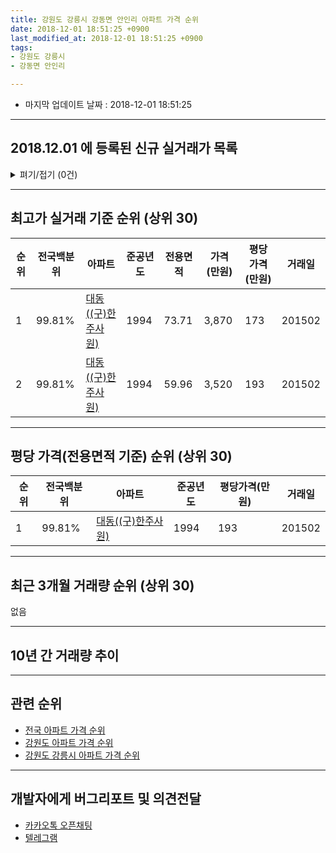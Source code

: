 ```yaml
---
title: 강원도 강릉시 강동면 안인리 아파트 가격 순위
date: 2018-12-01 18:51:25 +0900
last_modified_at: 2018-12-01 18:51:25 +0900
tags:
- 강원도 강릉시
- 강동면 안인리

---
```


* 마지막 업데이트 날짜 : 2018-12-01 18:51:25

---

## 2018.12.01 에 등록된 신규 실거래가 목록

<details>
<summary>펴기/접기 (0건)</summary>
<div markdown="1">

|아파트|전국백분위|준공년도|전용면적|가격(만원)|평당가격(만원)|거래일|
|---|---|---|---|---|---|---|
|없음|||||||


</div>
</details>

---

## 최고가 실거래 기준 순위 (상위 30)


|순위|전국백분위|아파트|준공년도|전용면적|가격(만원)|평당가격(만원)|거래일|
|---|---|---|---|---|---|---|---|
|1|99.81%|[대동((구)한주사원)](https://search.naver.com/search.naver?query=%EA%B0%95%EC%9B%90%EB%8F%84+%EA%B0%95%EB%A6%89%EC%8B%9C+%EA%B0%95%EB%8F%99%EB%A9%B4+%EC%95%88%EC%9D%B8%EB%A6%AC+%EB%8C%80%EB%8F%99%28%28%EA%B5%AC%29%ED%95%9C%EC%A3%BC%EC%82%AC%EC%9B%90%29)|1994|73.71|3,870|173|201502|
|2|99.81%|[대동((구)한주사원)](https://search.naver.com/search.naver?query=%EA%B0%95%EC%9B%90%EB%8F%84+%EA%B0%95%EB%A6%89%EC%8B%9C+%EA%B0%95%EB%8F%99%EB%A9%B4+%EC%95%88%EC%9D%B8%EB%A6%AC+%EB%8C%80%EB%8F%99%28%28%EA%B5%AC%29%ED%95%9C%EC%A3%BC%EC%82%AC%EC%9B%90%29)|1994|59.96|3,520|193|201502|


---

## 평당 가격(전용면적 기준) 순위 (상위 30)


|순위|전국백분위|아파트|준공년도|평당가격(만원)|거래일|
|---|---|---|---|---|---|
|1|99.81%|[대동((구)한주사원)](https://search.naver.com/search.naver?query=%EA%B0%95%EC%9B%90%EB%8F%84+%EA%B0%95%EB%A6%89%EC%8B%9C+%EA%B0%95%EB%8F%99%EB%A9%B4+%EC%95%88%EC%9D%B8%EB%A6%AC+%EB%8C%80%EB%8F%99%28%28%EA%B5%AC%29%ED%95%9C%EC%A3%BC%EC%82%AC%EC%9B%90%29)|1994|193|201502|


---

## 최근 3개월 거래량 순위 (상위 30)

없음

---

## 10년 간 거래량 추이


<div style="width:100%;">
    <canvas id="deal_progress" height="250"></canvas>
</div>

<script>
new Chart(document.getElementById("deal_progress"), {
    type: 'line',
    data: {
        labels: ['200812','200901','200902','200903','200904','200905','200906','200907','200908','200909','200910','200911','200912','201001','201002','201003','201004','201005','201006','201007','201008','201009','201010','201011','201012','201101','201102','201103','201104','201105','201106','201107','201108','201109','201110','201111','201112','201201','201202','201203','201204','201205','201206','201207','201208','201209','201210','201211','201212','201301','201302','201303','201304','201305','201306','201307','201308','201309','201310','201311','201312','201401','201402','201403','201404','201405','201406','201407','201408','201409','201410','201411','201412','201501','201502','201503','201504','201505','201506','201507','201508','201509','201510','201511','201512','201601','201602','201603','201604','201605','201606','201607','201608','201609','201610','201611','201612','201701','201702','201703','201704','201705','201706','201707','201708','201709','201710','201711','201712','201801','201802','201803','201804','201805','201806','201807','201808','201809','201810','201811','201812'],
        datasets: [{
            label: '실거래 수',
            pointRadius: 1,
            data: [0, 0, 0, 0, 0, 0, 0, 0, 0, 0, 0, 0, 0, 0, 0, 0, 0, 0, 0, 0, 0, 0, 0, 0, 0, 0, 0, 0, 0, 0, 0, 0, 0, 0, 0, 0, 0, 0, 0, 0, 0, 0, 0, 0, 0, 0, 0, 0, 0, 0, 0, 0, 0, 0, 0, 0, 0, 0, 0, 0, 0, 0, 0, 0, 0, 0, 0, 0, 0, 0, 0, 0, 0, 0, 11, 0, 0, 0, 0, 0, 0, 0, 0, 0, 0, 0, 0, 0, 0, 0, 0, 0, 0, 0, 0, 0, 0, 0, 0, 0, 0, 0, 0, 0, 0, 0, 0, 0, 0, 0, 0, 0, 0, 0, 0, 0, 0, 0, 0, 0, 0],
            borderColor: "rgba(255, 201, 14, 1)",
            backgroundColor: "rgba(255, 201, 14, 0.5)",
            fill: true,
        }]
    },
    options: {
        responsive: true,
        title: {
            display: true,
            text: '10년간 거래량 추이'
        },
        tooltips: {
            mode: 'index',
            intersect: false,
        },
        hover: {
            mode: 'nearest',
            intersect: true
        },
        scales: {
            xAxes: [{
                display: true,
                scaleLabel: {
                    display: true,
                    labelString: '년/월'
                }
            }],
            yAxes: [{
                display: true,
                ticks: {
                    suggestedMin: 0,
                },
                scaleLabel: {
                    display: true,
                    labelString: '실거래 수'
                }
            }]
        }
    }
});

</script>


---

## 관련 순위

- [전국 아파트 가격 순위](https://inasie.github.io/apt-ranking/전국)
- [강원도 아파트 가격 순위](https://inasie.github.io/apt-ranking/강원도)
- [강원도 강릉시 아파트 가격 순위](https://inasie.github.io/apt-ranking/강원도-강릉시)


---

## 개발자에게 버그리포트 및 의견전달

- [카카오톡 오픈채팅](https://open.kakao.com/o/gLJUAP4)
- [텔레그램](https://t.me/inasie)

